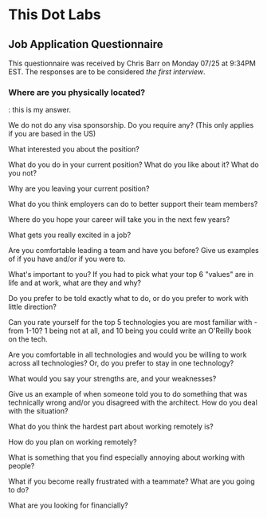 # This Dot Labs

## Job Application Questionnaire

This questionnaire was received by Chris Barr on Monday 07/25 at 9:34PM EST. The responses are to be considered _the first interview_.

### Where are you physically located?
: this is my answer.

We do not do any visa sponsorship. Do you require any? (This only applies if you are based in the US)

What interested you about the position?

What do you do in your current position? What do you like about it? What do you not?

Why are you leaving your current position?

What do you think employers can do to better support their team members?

Where do you hope your career will take you in the next few years?

What gets you really excited in a job?

Are you comfortable leading a team and have you before? Give us examples of if you have and/or if you were to.

What's important to you? If you had to pick what your top 6 "values" are in life and at work, what are they and why?

Do you prefer to be told exactly what to do, or do you prefer to work with little direction?

Can you rate yourself for the top 5 technologies you are most familiar with - from 1-10? 1 being not at all, and 10 being you could write an O'Reilly book on the tech.

Are you comfortable in all technologies and would you be willing to work across all technologies? Or, do you prefer to stay in one technology?

What would you say your strengths are, and your weaknesses?

Give us an example of when someone told you to do something that was technically wrong and/or you disagreed with the architect. How do you deal with the situation?

What do you think the hardest part about working remotely is?

How do you plan on working remotely?

What is something that you find especially annoying about working with people?

What if you become really frustrated with a teammate? What are you going to do?

What are you looking for financially?
